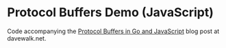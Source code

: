 # Protocol Buffers Demo (JavaScript)

Code accompanying the [Protocol Buffers in Go and JavaScript](http://davewalk/2015/08/31/protocol-buffers-in-go-and-javascript.html) blog post at davewalk.net.